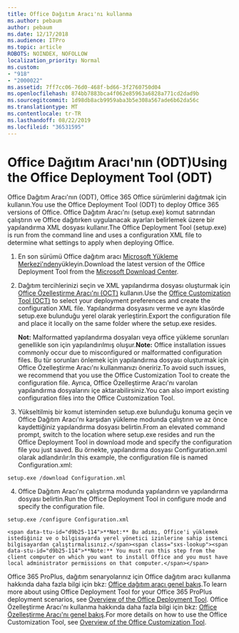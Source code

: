 ```yaml
---
title: Office Dağıtım Aracı'nı kullanma
ms.author: pebaum
author: pebaum
ms.date: 12/17/2018
ms.audience: ITPro
ms.topic: article
ROBOTS: NOINDEX, NOFOLLOW
localization_priority: Normal
ms.custom:
- "918"
- "2000022"
ms.assetid: 7ff7cc06-76d0-468f-bd66-3f2760750d04
ms.openlocfilehash: 874bb7883bca4f062e85963a6828a771cd2dad9b
ms.sourcegitcommit: 1d98db8acb9959aba3b5e308a567ade6b62da56c
ms.translationtype: MT
ms.contentlocale: tr-TR
ms.lasthandoff: 08/22/2019
ms.locfileid: "36531595"
---
```

# <a name="using-the-office-deployment-tool-odt"></a><span data-ttu-id="d9b25-102">Office Dağıtım Aracı'nın (ODT)</span><span class="sxs-lookup"><span data-stu-id="d9b25-102">Using the Office Deployment Tool (ODT)</span></span>

<span data-ttu-id="d9b25-103">Office Dağıtım Aracı'nın (ODT), Office 365 Office sürümlerini dağıtmak için kullanın.</span><span class="sxs-lookup"><span data-stu-id="d9b25-103">You use the Office Deployment Tool (ODT) to deploy Office 365 versions of Office.</span></span> <span data-ttu-id="d9b25-104">Office Dağıtım Aracı'nı (setup.exe) komut satırından çalıştırın ve Office dağıtırken uygulanacak ayarları belirlemek üzere bir yapılandırma XML dosyası kullanır.</span><span class="sxs-lookup"><span data-stu-id="d9b25-104">The Office Deployment Tool (setup.exe) is run from the command line and uses a configuration XML file to determine what settings to apply when deploying Office.</span></span>
  
1. <span data-ttu-id="d9b25-105">En son sürümü Office dağıtım aracı [Microsoft Yükleme Merkezi'nden](http://go.microsoft.com/fwlink/p/?LinkID=626065)yükleyin.</span><span class="sxs-lookup"><span data-stu-id="d9b25-105">Download the latest version of the Office Deployment Tool from the [Microsoft Download Center](http://go.microsoft.com/fwlink/p/?LinkID=626065).</span></span>

2. <span data-ttu-id="d9b25-106">Dağıtım tercihlerinizi seçin ve XML yapılandırma dosyası oluşturmak için [Office Özelleştirme Aracı'nı (OCT)](https://config.office.com) kullanın.</span><span class="sxs-lookup"><span data-stu-id="d9b25-106">Use the [Office Customization Tool (OCT)](https://config.office.com) to select your deployment preferences and create the configuration XML file.</span></span> <span data-ttu-id="d9b25-107">Yapılandırma dosyasını verme ve aynı klasörde setup.exe bulunduğu yerel olarak yerleştirin.</span><span class="sxs-lookup"><span data-stu-id="d9b25-107">Export the configuration file and place it locally on the same folder where the setup.exe resides.</span></span>

    <span data-ttu-id="d9b25-108">**Not:** Malformatted yapılandırma dosyaları veya office yükleme sorunları genellikle son için yapılandırılmış oluşur.</span><span class="sxs-lookup"><span data-stu-id="d9b25-108">**Note:** Office installation issues commonly occur due to misconfigured or malformatted configuration files.</span></span> <span data-ttu-id="d9b25-109">Bu tür sorunları önlemek için yapılandırma dosyası oluşturmak için Office Özelleştirme Aracı'nı kullanmanızı öneririz.</span><span class="sxs-lookup"><span data-stu-id="d9b25-109">To avoid such issues, we recommend that you use the Office Customization Tool to create the configuration file.</span></span> <span data-ttu-id="d9b25-110">Ayrıca, Office Özelleştirme Aracı'nı varolan yapılandırma dosyalarını içe aktarabilirsiniz.</span><span class="sxs-lookup"><span data-stu-id="d9b25-110">You can also import existing configuration files into the Office Customization Tool.</span></span>

3. <span data-ttu-id="d9b25-111">Yükseltilmiş bir komut isteminden setup.exe bulunduğu konuma geçin ve Office Dağıtım Aracı'nı karşıdan yükleme modunda çalıştırın ve az önce kaydettiğiniz yapılandırma dosyası belirtin.</span><span class="sxs-lookup"><span data-stu-id="d9b25-111">From an elevated command prompt, switch to the location where setup.exe resides and run the Office Deployment Tool in download mode and specify the configuration file you just saved.</span></span> <span data-ttu-id="d9b25-112">Bu örnekte, yapılandırma dosyası Configuration.xml olarak adlandırılır:</span><span class="sxs-lookup"><span data-stu-id="d9b25-112">In this example, the configuration file is named Configuration.xml:</span></span>
    
  ```
  setup.exe /download Configuration.xml  
  ```

4. <span data-ttu-id="d9b25-113">Office Dağıtım Aracı'nı çalıştırma modunda yapılandırın ve yapılandırma dosyası belirtin.</span><span class="sxs-lookup"><span data-stu-id="d9b25-113">Run the Office Deployment Tool in configure mode and specify the configuration file.</span></span>
    
  ```
  setup.exe /configure Configuration.xml
  ```

    <span data-ttu-id="d9b25-114">**Not:** Bu adımı, Office'i yüklemek istediğiniz ve o bilgisayarda yerel yönetici izinlerine sahip istemci bilgisayardan çalıştırmalısınız.</span><span class="sxs-lookup"><span data-stu-id="d9b25-114">**Note:** You must run this step from the client computer on which you want to install Office and you must have local administrator permissions on that computer.</span></span>

<span data-ttu-id="d9b25-115">Office 365 ProPlus, dağıtım senaryolarınız için Office dağıtım aracı kullanma hakkında daha fazla bilgi için bkz: [Office dağıtım aracı genel bakış](https://docs.microsoft.com/deployoffice/overview-of-the-office-2016-deployment-tool).</span><span class="sxs-lookup"><span data-stu-id="d9b25-115">To learn more about using Office Deployment Tool for your Office 365 ProPlus deployment scenarios, see [Overview of the Office Deployment Tool](https://docs.microsoft.com/deployoffice/overview-of-the-office-2016-deployment-tool).</span></span> <span data-ttu-id="d9b25-116">Office Özelleştirme Aracı'nı kullanma hakkında daha fazla bilgi için bkz: [Office Özelleştirme Aracı'nı genel bakış](https://docs.microsoft.com/DeployOffice/overview-of-the-office-customization-tool-for-click-to-run).</span><span class="sxs-lookup"><span data-stu-id="d9b25-116">For more details on how to use the Office Customization Tool, see [Overview of the Office Customization Tool](https://docs.microsoft.com/DeployOffice/overview-of-the-office-customization-tool-for-click-to-run).</span></span>
